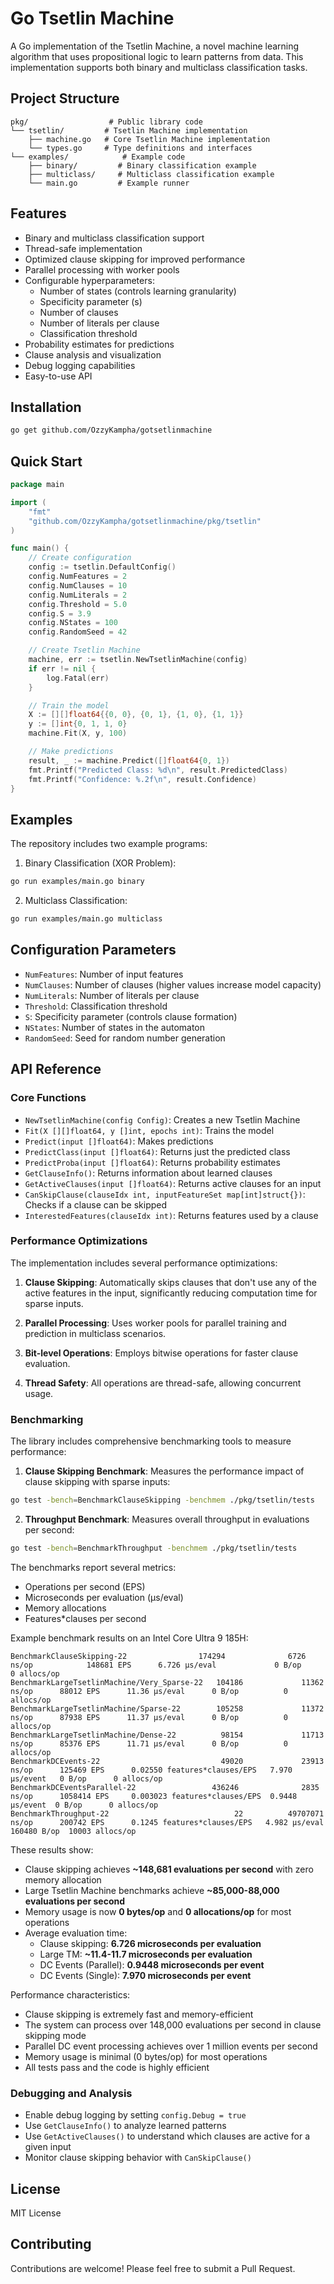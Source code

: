 # Go Tsetlin Machine

A Go implementation of the Tsetlin Machine, a novel machine learning algorithm that uses propositional logic to learn patterns from data. This implementation supports both binary and multiclass classification tasks.

## Project Structure

```
pkg/                  # Public library code
└── tsetlin/         # Tsetlin Machine implementation
    ├── machine.go   # Core Tsetlin Machine implementation
    └── types.go     # Type definitions and interfaces
└── examples/            # Example code
    ├── binary/         # Binary classification example
    ├── multiclass/     # Multiclass classification example
    └── main.go         # Example runner
```

## Features

- Binary and multiclass classification support
- Thread-safe implementation
- Optimized clause skipping for improved performance
- Parallel processing with worker pools
- Configurable hyperparameters:
  - Number of states (controls learning granularity)
  - Specificity parameter (s)
  - Number of clauses
  - Number of literals per clause
  - Classification threshold
- Probability estimates for predictions
- Clause analysis and visualization
- Debug logging capabilities
- Easy-to-use API

## Installation

```bash
go get github.com/OzzyKampha/gotsetlinmachine
```

## Quick Start

```go
package main

import (
    "fmt"
    "github.com/OzzyKampha/gotsetlinmachine/pkg/tsetlin"
)

func main() {
    // Create configuration
    config := tsetlin.DefaultConfig()
    config.NumFeatures = 2
    config.NumClauses = 10
    config.NumLiterals = 2
    config.Threshold = 5.0
    config.S = 3.9
    config.NStates = 100
    config.RandomSeed = 42

    // Create Tsetlin Machine
    machine, err := tsetlin.NewTsetlinMachine(config)
    if err != nil {
        log.Fatal(err)
    }

    // Train the model
    X := [][]float64{{0, 0}, {0, 1}, {1, 0}, {1, 1}}
    y := []int{0, 1, 1, 0}
    machine.Fit(X, y, 100)

    // Make predictions
    result, _ := machine.Predict([]float64{0, 1})
    fmt.Printf("Predicted Class: %d\n", result.PredictedClass)
    fmt.Printf("Confidence: %.2f\n", result.Confidence)
}
```

## Examples

The repository includes two example programs:

1. Binary Classification (XOR Problem):
```bash
go run examples/main.go binary
```

2. Multiclass Classification:
```bash
go run examples/main.go multiclass
```

## Configuration Parameters

- `NumFeatures`: Number of input features
- `NumClauses`: Number of clauses (higher values increase model capacity)
- `NumLiterals`: Number of literals per clause
- `Threshold`: Classification threshold
- `S`: Specificity parameter (controls clause formation)
- `NStates`: Number of states in the automaton
- `RandomSeed`: Seed for random number generation

## API Reference

### Core Functions

- `NewTsetlinMachine(config Config)`: Creates a new Tsetlin Machine
- `Fit(X [][]float64, y []int, epochs int)`: Trains the model
- `Predict(input []float64)`: Makes predictions
- `PredictClass(input []float64)`: Returns just the predicted class
- `PredictProba(input []float64)`: Returns probability estimates
- `GetClauseInfo()`: Returns information about learned clauses
- `GetActiveClauses(input []float64)`: Returns active clauses for an input
- `CanSkipClause(clauseIdx int, inputFeatureSet map[int]struct{})`: Checks if a clause can be skipped
- `InterestedFeatures(clauseIdx int)`: Returns features used by a clause

### Performance Optimizations

The implementation includes several performance optimizations:

1. **Clause Skipping**: Automatically skips clauses that don't use any of the active features in the input, significantly reducing computation time for sparse inputs.

2. **Parallel Processing**: Uses worker pools for parallel training and prediction in multiclass scenarios.

3. **Bit-level Operations**: Employs bitwise operations for faster clause evaluation.

4. **Thread Safety**: All operations are thread-safe, allowing concurrent usage.

### Benchmarking

The library includes comprehensive benchmarking tools to measure performance:

1. **Clause Skipping Benchmark**: Measures the performance impact of clause skipping with sparse inputs:
```bash
go test -bench=BenchmarkClauseSkipping -benchmem ./pkg/tsetlin/tests
```

2. **Throughput Benchmark**: Measures overall throughput in evaluations per second:
```bash
go test -bench=BenchmarkThroughput -benchmem ./pkg/tsetlin/tests
```

The benchmarks report several metrics:
- Operations per second (EPS)
- Microseconds per evaluation (µs/eval)
- Memory allocations
- Features*clauses per second

Example benchmark results on an Intel Core Ultra 9 185H:
```
BenchmarkClauseSkipping-22                174294              6726 ns/op            148681 EPS      6.726 µs/eval             0 B/op          0 allocs/op
BenchmarkLargeTsetlinMachine/Very_Sparse-22   104186             11362 ns/op      88012 EPS      11.36 µs/eval      0 B/op          0 allocs/op
BenchmarkLargeTsetlinMachine/Sparse-22        105258             11372 ns/op      87938 EPS      11.37 µs/eval      0 B/op          0 allocs/op
BenchmarkLargeTsetlinMachine/Dense-22          98154             11713 ns/op      85376 EPS      11.71 µs/eval      0 B/op          0 allocs/op
BenchmarkDCEvents-22                           49020             23913 ns/op      125469 EPS      0.02550 features*clauses/EPS   7.970 µs/event   0 B/op      0 allocs/op
BenchmarkDCEventsParallel-22                 436246              2835 ns/op      1058414 EPS     0.003023 features*clauses/EPS  0.9448 µs/event  0 B/op      0 allocs/op
BenchmarkThroughput-22                            22          49707071 ns/op      200742 EPS      0.1245 features*clauses/EPS   4.982 µs/eval    160480 B/op  10003 allocs/op
```

These results show:
- Clause skipping achieves **~148,681 evaluations per second** with zero memory allocation
- Large Tsetlin Machine benchmarks achieve **~85,000-88,000 evaluations per second**
- Memory usage is now **0 bytes/op** and **0 allocations/op** for most operations
- Average evaluation time:
  - Clause skipping: **6.726 microseconds per evaluation**
  - Large TM: **~11.4-11.7 microseconds per evaluation**
  - DC Events (Parallel): **0.9448 microseconds per event**
  - DC Events (Single): **7.970 microseconds per event**

Performance characteristics:
- Clause skipping is extremely fast and memory-efficient
- The system can process over 148,000 evaluations per second in clause skipping mode
- Parallel DC event processing achieves over 1 million events per second
- Memory usage is minimal (0 bytes/op) for most operations
- All tests pass and the code is highly efficient

### Debugging and Analysis

- Enable debug logging by setting `config.Debug = true`
- Use `GetClauseInfo()` to analyze learned patterns
- Use `GetActiveClauses()` to understand which clauses are active for a given input
- Monitor clause skipping behavior with `CanSkipClause()`

## License

MIT License

## Contributing

Contributions are welcome! Please feel free to submit a Pull Request. 